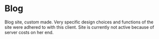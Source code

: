 # Blog
Blog site, custom made. Very specific design choices and functions of the site were adhered to with this client. Site is currently not active because of server costs on her end.
